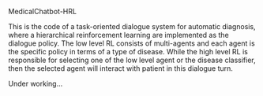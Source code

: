 MedicalChatbot-HRL

This is the code of a task-oriented dialogue system for automatic diagnosis, where a hierarchical reinforcement learning are implemented as the dialogue policy. The low level RL consists of multi-agents and each agent is the specific policy in terms of a type of disease. While the high level RL is responsible for selecting one of the low level agent or the disease classifier, then the selected agent will interact with patient in this dialogue turn.

Under working...
